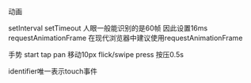 动画

setInterval
setTimeout
人眼一般能识别的是60帧 因此设置16ms
requestAnimationFrame
在现代浏览器中建议使用requestAnimationFrame

手势
start
tap
pan 移动10px
flick/swipe
press 按压0.5s

identifier唯一表示touch事件